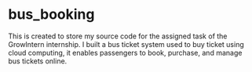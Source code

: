 # bus_booking
This is created to store my source code for the assigned task of the GrowIntern internship. I built a bus ticket system used to buy ticket using cloud computing, it enables passengers to book, purchase, and manage bus tickets online.

